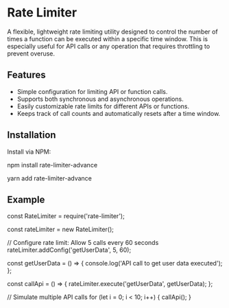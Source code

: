 # Rate Limiter

A flexible, lightweight rate limiting utility designed to control the number of times a function can be executed within a specific time window. This is especially useful for API calls or any operation that requires throttling to prevent overuse.

## Features

- Simple configuration for limiting API or function calls.
- Supports both synchronous and asynchronous operations.
- Easily customizable rate limits for different APIs or functions.
- Keeps track of call counts and automatically resets after a time window.

## Installation

Install via NPM:

npm install rate-limiter-advance

yarn add rate-limiter-advance

## Example

const RateLimiter = require('rate-limiter');

const rateLimiter = new RateLimiter();

// Configure rate limit: Allow 5 calls every 60 seconds
rateLimiter.addConfig('getUserData', 5, 60);

const getUserData = () => {
    console.log('API call to get user data executed');
};

const callApi = () => {
    rateLimiter.execute('getUserData', getUserData);
};

// Simulate multiple API calls
for (let i = 0; i < 10; i++) {
    callApi();
}

```bash